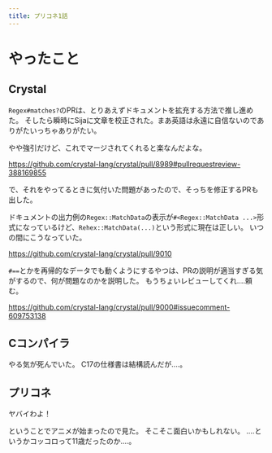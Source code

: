```yaml
---
title: プリコネ1話
---
```


# やったこと

## Crystal

`Regex#matches?`のPRは、とりあえずドキュメントを拡充する方法で推し進めた。
そしたら瞬時にSijaに文章を校正された。まあ英語は永遠に自信ないのでありがたいっちゃありがたい。

やや強引だけど、これでマージされてくれると楽なんだよな。

<https://github.com/crystal-lang/crystal/pull/8989#pullrequestreview-388169855>

で、それをやってるときに気付いた問題があったので、そっちを修正するPRも出した。

ドキュメントの出力例の`Regex::MatchData`の表示が`#<Regex::MatchData ...>`形式になっているけど、`Rehex::MatchData(...)`という形式に現在は正しい。
いつの間にこうなっていた。

<https://github.com/crystal-lang/crystal/pull/9010>

`#==`とかを再帰的なデータでも動くようにするやつは、PRの説明が適当すぎる気がするので、何が問題なのかを説明した。
もうちょいレビューしてくれ‥‥頼む。

<https://github.com/crystal-lang/crystal/pull/9000#issuecomment-609753138>

## Cコンパイラ

やる気が死んでいた。
C17の仕様書は結構読んだが‥‥。

## プリコネ

ヤバイわよ！

ということでアニメが始まったので見た。
そこそこ面白いかもしれない。
‥‥というかコッコロって11歳だったのか‥‥。
